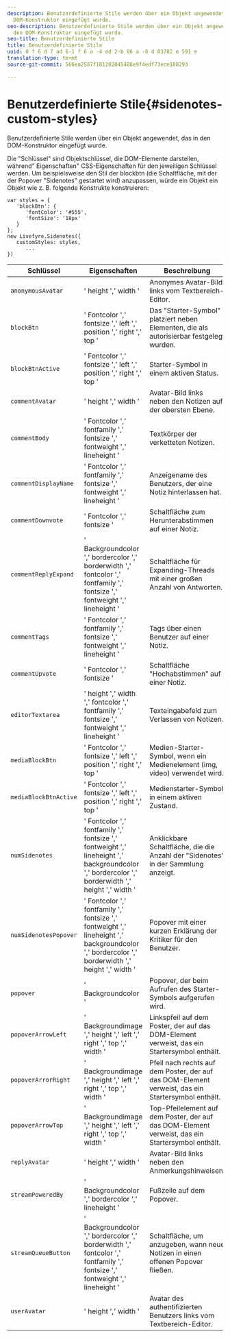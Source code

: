 ```yaml
---
description: Benutzerdefinierte Stile werden über ein Objekt angewendet, das in den
  DOM-Konstruktor eingefügt wurde.
seo-description: Benutzerdefinierte Stile werden über ein Objekt angewendet, das in
  den DOM-Konstruktor eingefügt wurde.
seo-title: Benutzerdefinierte Stile
title: Benutzerdefinierte Stile
uuid: 0 f 6 d 7 ad 6-1 f 6 a -4 ed 2-b 86 a -0 d 03782 e 591 e
translation-type: tm+mt
source-git-commit: 566ea2587f101202045488e9f4edf73ece100293

---
```



# Benutzerdefinierte Stile{#sidenotes-custom-styles}

Benutzerdefinierte Stile werden über ein Objekt angewendet, das in den DOM-Konstruktor eingefügt wurde.

Die "Schlüssel" sind Objektschlüssel, die DOM-Elemente darstellen, während" Eigenschaften" CSS-Eigenschaften für den jeweiligen Schlüssel werden. Um beispielsweise den Stil der blockbtn (die Schaltfläche, mit der der Popover "Sidenotes" gestartet wird) anzupassen, würde ein Objekt ein Objekt wie z. B. folgende Konstrukte konstruieren:

```
var styles = { 
   'blockBtn': { 
      'fontColor': '#555', 
      'fontSize': '18px' 
   } 
}; 
new Livefyre.Sidenotes({ 
   customStyles: styles, 
      ...  
})
```

| **Schlüssel** | **Eigenschaften** | Beschreibung |
|---|---|---|
| `anonymousAvatar` | ' height ',' width ' | Anonymes Avatar-Bild links vom Textbereich-Editor. |
| `blockBtn` | ' Fontcolor ',' fontsize ',' left ',' position ',' right ',' top ' | Das "Starter-Symbol" platziert neben Elementen, die als autorisierbar festgelegt wurden. |
| `blockBtnActive` | ' Fontcolor ',' fontsize ',' left ',' position ',' right ',' top ' | Starter-Symbol in einem aktiven Status. |
| `commentAvatar` | ' height ',' width ' | Avatar-Bild links neben den Notizen auf der obersten Ebene. |
| `commentBody` | ' Fontcolor ',' fontfamily ',' fontsize ',' fontweight ',' lineheight ' | Textkörper der verketteten Notizen. |
| `commentDisplayName` | ' Fontcolor ',' fontfamily ',' fontsize ',' fontweight ',' lineheight ' | Anzeigename des Benutzers, der eine Notiz hinterlassen hat. |
| `commentDownvote` | ' Fontcolor ',' fontsize ' | Schaltfläche zum Herunterabstimmen auf einer Notiz. |
| `commentReplyExpand` | ' Backgroundcolor ',' bordercolor ',' borderwidth ',' fontcolor ',' fontfamily ',' fontsize ',' fontweight ',' lineheight ' | Schaltfläche für Expanding-Threads mit einer großen Anzahl von Antworten. |
| `commentTags` | ' Fontcolor ',' fontfamily ',' fontsize ',' fontweight ',' lineheight ' | Tags über einen Benutzer auf einer Notiz. |
| `commentUpvote` | ' Fontcolor ',' fontsize ' | Schaltfläche "Hochabstimmen" auf einer Notiz. |
| `editorTextarea` | ' height ',' width ',' fontcolor ',' fontfamily ',' fontsize ',' fontweight ',' lineheight ' | Texteingabefeld zum Verlassen von Notizen. |
| `mediaBlockBtn` | ' Fontcolor ',' fontsize ',' left ',' position ',' right ',' top ' | Medien-Starter-Symbol, wenn ein Medienelement (img, video) verwendet wird. |
| `mediaBlockBtnActive` | ' Fontcolor ',' fontsize ',' left ',' position ',' right ',' top ' | Medienstarter-Symbol in einem aktiven Zustand. |
| `numSidenotes` | ' Fontcolor ',' fontfamily ',' fontsize ',' fontweight ',' lineheight ',' backgroundcolor ',' bordercolor ',' borderwidth ',' height ',' width ' | Anklickbare Schaltfläche, die die Anzahl der "Sidenotes" in der Sammlung anzeigt. |
| `numSidenotesPopover` | ' Fontcolor ',' fontfamily ',' fontsize ',' fontweight ',' lineheight ',' backgroundcolor ',' bordercolor ',' borderwidth ',' height ',' width ' | Popover mit einer kurzen Erklärung der Kritiker für den Benutzer. |
| `popover` | ' Backgroundcolor ' | Popover, der beim Aufrufen des Starter-Symbols aufgerufen wird. |
| `popoverArrowLeft` | ' Backgroundimage ',' height ',' left ',' right ',' top ',' width ' | Linkspfeil auf dem Poster, der auf das DOM-Element verweist, das ein Startersymbol enthält. |
| `popoverArrorRight` | ' Backgroundimage ',' height ',' left ',' right ',' top ',' width ' | Pfeil nach rechts auf dem Poster, der auf das DOM-Element verweist, das ein Startersymbol enthält. |
| `popoverArrowTop` | ' Backgroundimage ',' height ',' left ',' right ',' top ',' width ' | Top-Pfeilelement auf dem Poster, der auf das DOM-Element verweist, das ein Startersymbol enthält. |
| `replyAvatar` | ' height ',' width ' | Avatar-Bild links neben den Anmerkungshinweisen. |
| `streamPoweredBy` | ' Backgroundcolor ',' bordercolor ',' lineheight ' | Fußzeile auf dem Popover. |
| `streamQueueButton` | ' Backgroundcolor ',' bordercolor ',' borderwidth ',' fontcolor ',' fontfamily ',' fontsize ',' fontweight ',' lineheight ' | Schaltfläche, um anzugeben, wann neue Notizen in einen offenen Popover fließen. |
| `userAvatar` | ' height ',' width ' | Avatar des authentifizierten Benutzers links vom Textbereich-Editor. |

